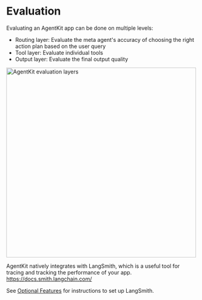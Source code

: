 # Evaluation

Evaluating an AgentKit app can be done on multiple levels:
- Routing layer: Evaluate the meta agent's accuracy of choosing the right action plan based on the user query
- Tool layer: Evaluate individual tools
- Output layer: Evaluate the final output quality

<img src="/docs/img/evaluation_layers.png" alt="AgentKit evaluation layers" width="500" />

AgentKit natively integrates with LangSmith, which is a useful tool for tracing and tracking the performance of your app. https://docs.smith.langchain.com/

See [Optional Features](docs/advanced/optional_features.md) for instructions to set up LangSmith.
